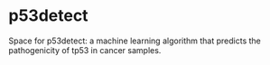 # p53detect

Space for p53detect: a machine learning algorithm that predicts the pathogenicity of tp53 in cancer samples.
